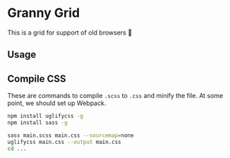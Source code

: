 # Granny Grid

This is a grid for support of old browsers 👵

## Usage


## Compile CSS

These are commands to compile `.scss` to `.css` and minify the file. At some point, we should set up Webpack.

```bash
npm install uglifycss -g
npm install sass -g
```

```bash
sass main.scss main.css --sourcemap=none
uglifycss main.css --output main.css
cd ...
```
